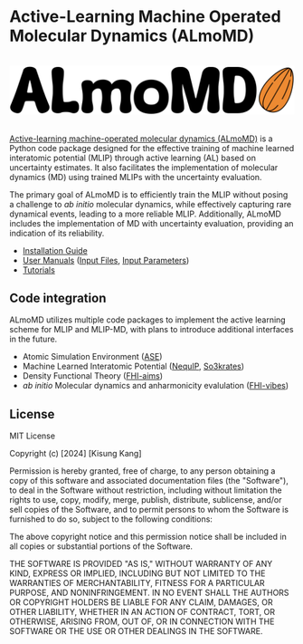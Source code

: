 # Active-Learning Machine Operated Molecular Dynamics (ALmoMD)
<br>
<div style="text-align:center">
    <img src="docs/logo.png" alt="ALmoMD logo" width="800"/>
</div>
<br>

[Active-learning machine-operated molecular dynamics (ALmoMD)](https://github.com/keysongkang/ALmoMD) is a Python code package designed for the effective training of machine learned interatomic potential (MLIP) through active learning (AL) based on uncertainty estimates. It also facilitates the implementation of molecular dynamics (MD) using trained MLIPs with the uncertainty evaluation.

The primary goal of ALmoMD is to efficiently train the MLIP without posing a challenge to _ab initio_ molecular dynamics, while effectively capturing rare dynamical events, leading to a more reliable MLIP. Additionally, ALmoMD includes the implementation of MD with uncertainty evaluation, providing an indication of its reliability.
<br>

- [Installation Guide](docs/installation.md)
- [User Manuals](docs/documentation.md) ([Input Files](docs/doc_input_file.md), [Input Parameters](docs/doc_input_para.md))
- [Tutorials](tutorial/tutorial.md)

## Code integration
ALmoMD utilizes multiple code packages to implement the active learning scheme for MLIP and MLIP-MD, with plans to introduce additional interfaces in the future.

- Atomic Simulation Environment ([ASE](https://wiki.fysik.dtu.dk/ase/))
- Machine Learned Interatomic Potential ([NequIP](https://github.com/mir-group/nequip), [So3krates](https://github.com/sirmarcel/glp))
- Density Functional Theory ([FHI-aims](https://fhi-aims.org/))
- *ab initio* Molecular dynamics and anharmonicity evalulation ([FHI-vibes](https://vibes-developers.gitlab.io/vibes/))


## License
MIT License

Copyright (c) [2024] [Kisung Kang]

Permission is hereby granted, free of charge, to any person obtaining a copy of this software and associated documentation files (the "Software"), to deal in the Software without restriction, including without limitation the rights to use, copy, modify, merge, publish, distribute, sublicense, and/or sell copies of the Software, and to permit persons to whom the Software is furnished to do so, subject to the following conditions:

The above copyright notice and this permission notice shall be included in all copies or substantial portions of the Software.

THE SOFTWARE IS PROVIDED "AS IS," WITHOUT WARRANTY OF ANY KIND, EXPRESS OR IMPLIED, INCLUDING BUT NOT LIMITED TO THE WARRANTIES OF MERCHANTABILITY, FITNESS FOR A PARTICULAR PURPOSE, AND NONINFRINGEMENT. IN NO EVENT SHALL THE AUTHORS OR COPYRIGHT HOLDERS BE LIABLE FOR ANY CLAIM, DAMAGES, OR OTHER LIABILITY, WHETHER IN AN ACTION OF CONTRACT, TORT, OR OTHERWISE, ARISING FROM, OUT OF, OR IN CONNECTION WITH THE SOFTWARE OR THE USE OR OTHER DEALINGS IN THE SOFTWARE.